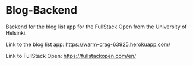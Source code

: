 # Blog-Backend
Backend for the blog list app for the FullStack Open from the University of Helsinki.

Link to the blog list app:
https://warm-crag-63925.herokuapp.com/

Link to FullStack Open:
https://fullstackopen.com/en/